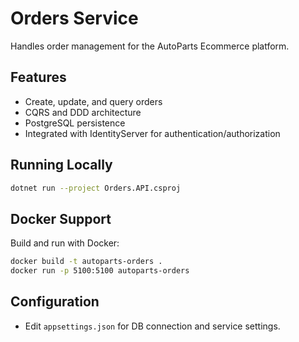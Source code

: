 # Orders Service

Handles order management for the AutoParts Ecommerce platform.

## Features
- Create, update, and query orders
- CQRS and DDD architecture
- PostgreSQL persistence
- Integrated with IdentityServer for authentication/authorization

## Running Locally
```sh
dotnet run --project Orders.API.csproj
```

## Docker Support
Build and run with Docker:
```sh
docker build -t autoparts-orders .
docker run -p 5100:5100 autoparts-orders
```

## Configuration
- Edit `appsettings.json` for DB connection and service settings.
